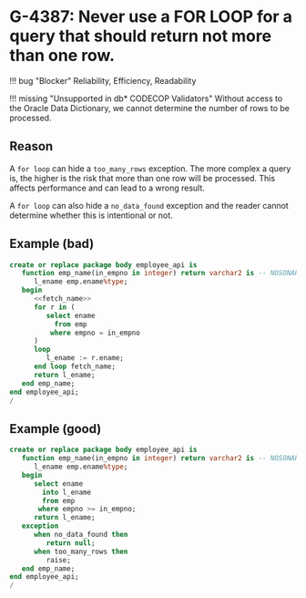# G-4387: Never use a FOR LOOP for a query that should return not more than one row.

!!! bug "Blocker"
    Reliability, Efficiency, Readability

!!! missing "Unsupported in db\* CODECOP Validators"
    Without access to the Oracle Data Dictionary, we cannot determine the number of rows to be processed.
    
## Reason

A `for loop` can hide a `too_many_rows` exception. The more complex a query is, the higher is the risk that more than one row will be processed.
This affects performance and can lead to a wrong result. 

A `for loop` can also hide a `no_data_found` exception and the reader cannot determine whether this is intentional or not.

## Example (bad)

``` sql
create or replace package body employee_api is
   function emp_name(in_empno in integer) return varchar2 is -- NOSONAR: non-deterministic
      l_ename emp.ename%type;
   begin
      <<fetch_name>>
      for r in (
         select ename
           from emp
          where empno = in_empno
      )
      loop
         l_ename := r.ename;
      end loop fetch_name;
      return l_ename;
   end emp_name;
end employee_api;
/
```

## Example (good)

``` sql
create or replace package body employee_api is
   function emp_name(in_empno in integer) return varchar2 is -- NOSONAR: non-deterministic
      l_ename emp.ename%type;
   begin
      select ename
        into l_ename
        from emp
       where empno >= in_empno;
      return l_ename;
   exception
      when no_data_found then
         return null;
      when too_many_rows then
         raise;
   end emp_name;
end employee_api;
/
```